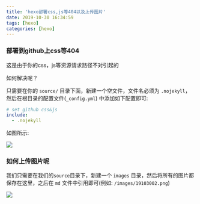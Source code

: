```yaml
---
title: 'hexo部署css,js等404以及上传图片'
date: 2019-10-30 16:34:59
tags: [hexo]
categories: [hexo]
---
```


### 部署到github上css等404
<!--more-->

这是由于你的css，js等资源请求路径不对引起的

如何解决呢？

只需要在你的 `source/` 目录下面，新建一个空文件，文件名必须为 `.nojekyll`，然后在根目录的配置文件(`_config.yml`) 中添加如下配置即可:

```yml
# set github css&js
include:
  - .nojekyll
```

如图所示:

![](/images/19103001.png)

### 如何上传图片呢

我们只需要在我们的`source`目录下，新建一个 `images` 目录，然后将所有的图片都保存在这里，之后在 `md` 文件中引用即可(例如: `/images/19103002.png`)

![](/images/19103002.png)